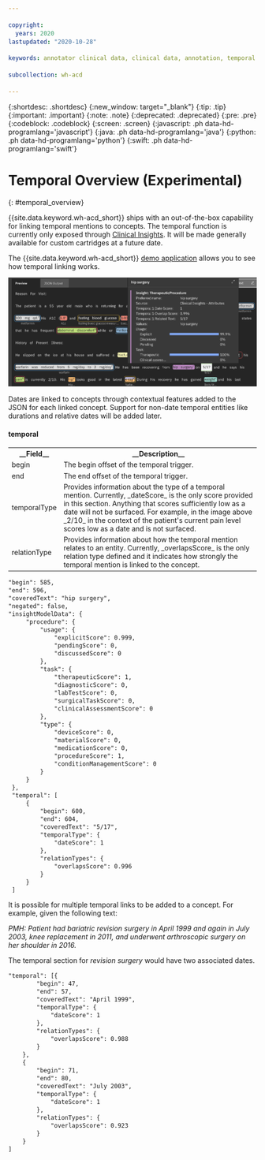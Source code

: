 ```yaml
---

copyright:
  years: 2020
lastupdated: "2020-10-28"

keywords: annotator clinical data, clinical data, annotation, temporal

subcollection: wh-acd

---
```


{:shortdesc: .shortdesc}
{:new_window: target="_blank"}
{:tip: .tip}
{:important: .important}
{:note: .note}
{:deprecated: .deprecated}
{:pre: .pre}
{:codeblock: .codeblock}
{:screen: .screen}
{:javascript: .ph data-hd-programlang='javascript'}
{:java: .ph data-hd-programlang='java'}
{:python: .ph data-hd-programlang='python'}
{:swift: .ph data-hd-programlang='swift'}

# Temporal Overview (Experimental)
{: #temporal_overview}

{{site.data.keyword.wh-acd_short}} ships with an out-of-the-box capability for linking temporal mentions to concepts.  The temporal function is currently only exposed through [Clinical Insights](/docs/wh-acd?topic=wh-acd-clinical_insights_overview#clinical_insights_overview).  It will be made generally available for custom cartridges at a future date.

The {{site.data.keyword.wh-acd_short}} [demo application](https://acd-try-it-out.mybluemix.net/preview) allows you to see how temporal linking works.

![](images/demoAppTemporal.png)

Dates are linked to concepts through contextual features added to the JSON for each linked concept.  Support for non-date temporal entities like durations and relative dates will be added later.


#### temporal

<table>
<tr><th>__Field__</th><th>__Description__</th></tr>
</tr><td>begin</td><td>The begin offset of the temporal trigger.</td></tr>
<tr><td>end</td><td>The end offset of the temporal trigger.</td></tr>
<tr><td>temporalType</td><td>Provides information about the type of a temporal mention.  Currently, _dateScore_ is the only score provided in this section.  Anything that scores sufficiently low as a date will not be surfaced.  For example, in the image above _2/10_ in the context of the patient's current pain level scores low as a date and is not surfaced. </td></tr>
</tr><td>relationType</td><td>Provides information about how the temporal mention relates to an entity.  Currently, _overlapsScore_ is the only relation type defined and it indicates how strongly the temporal mention is linked to the concept.</td></tr>
</table>


```
"begin": 585,
"end": 596,
"coveredText": "hip surgery",
"negated": false,
"insightModelData": {
     "procedure": {
         "usage": {
             "explicitScore": 0.999,
             "pendingScore": 0,
             "discussedScore": 0
         },
         "task": {
             "therapeuticScore": 1,
             "diagnosticScore": 0,
             "labTestScore": 0,
             "surgicalTaskScore": 0,
             "clinicalAssessmentScore": 0
         },
         "type": {
             "deviceScore": 0,
             "materialScore": 0,
             "medicationScore": 0,
             "procedureScore": 1,
             "conditionManagementScore": 0
         }
     }
 },
 "temporal": [
     {
         "begin": 600,
         "end": 604,
         "coveredText": "5/17",
         "temporalType": {
             "dateScore": 1
         },
         "relationTypes": {
             "overlapsScore": 0.996
         }
     }
 ]
```

It is possible for multiple temporal links to be added to a concept.  For example, given the following text:

_PMH: Patient had bariatric revision surgery in April 1999 and again in July 2003, knee replacement in 2011, and underwent arthroscopic surgery on her shoulder in 2016._

The temporal section for _revision surgery_ would have two associated dates.

```        
"temporal": [{
		"begin": 47,
		"end": 57,
		"coveredText": "April 1999",
		"temporalType": {
			"dateScore": 1
		},
		"relationTypes": {
			"overlapsScore": 0.988
		}
	},
	{
		"begin": 71,
		"end": 80,
		"coveredText": "July 2003",
		"temporalType": {
			"dateScore": 1
		},
		"relationTypes": {
			"overlapsScore": 0.923
		}
	}
]
```
